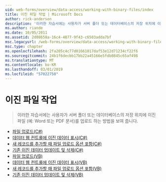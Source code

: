 ```yaml
---
uid: web-forms/overview/data-access/working-with-binary-files/index
title: 이진 파일 작업 | Microsoft Docs
author: rick-anderson
description: '이러한 자습서에는 사용자가 서버 폴더 또는 데이터베이스의 저장 위치에 이진 파일 (예: Word 또는 PDF 문서)를 업로드 하는 방법을 보여 줍니다.'
ms.author: riande
ms.date: 10/05/2011
ms.assetid: 2d08658a-16c4-4877-9f43-c6503adda7bf
msc.legacyurl: /web-forms/overview/data-access/working-with-binary-files
msc.type: chapter
ms.openlocfilehash: 2fa205c4c77d01661017daf53e12d71234cf22f6
ms.sourcegitcommit: 24b1f6decbb17bb22a45166e5fdb0845c65af498
ms.translationtype: MT
ms.contentlocale: ko-KR
ms.lasthandoff: 03/01/2019
ms.locfileid: "57022750"
---
```

<a name="working-with-binary-files"></a>이진 파일 작업
====================
> 이러한 자습서에는 사용자가 서버 폴더 또는 데이터베이스의 저장 위치에 이진 파일 (예: Word 또는 PDF 문서)를 업로드 하는 방법을 보여 줍니다.


- [파일 업로드(C#)](uploading-files-cs.md)
- [데이터 웹 컨트롤에 이진 데이터 표시(C#)](displaying-binary-data-in-the-data-web-controls-cs.md)
- [새 레코드를 추가할 때 파일 업로드 옵션 포함(C#)](including-a-file-upload-option-when-adding-a-new-record-cs.md)
- [기존 이진 데이터 업데이트 및 삭제(C#)](updating-and-deleting-existing-binary-data-cs.md)
- [파일 업로드(VB)](uploading-files-vb.md)
- [데이터 웹 컨트롤에 이진 데이터 표시(VB)](displaying-binary-data-in-the-data-web-controls-vb.md)
- [새 레코드를 추가할 때 파일 업로드 옵션 포함(VB)](including-a-file-upload-option-when-adding-a-new-record-vb.md)
- [기존 이진 데이터 업데이트 및 삭제(VB)](updating-and-deleting-existing-binary-data-vb.md)
